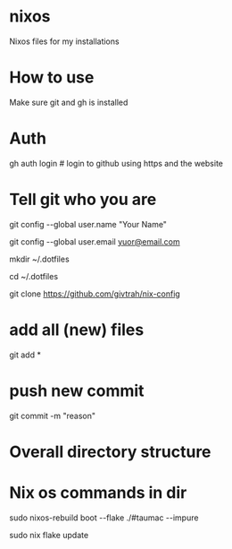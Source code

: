 # nixos
Nixos files for my installations


# How to use
Make sure git and gh is installed

# Auth
gh auth login # login to github using https and the website

# Tell git who you are
git config --global user.name "Your Name"

git config --global user.email yuor@email.com

mkdir ~/.dotfiles

cd ~/.dotfiles

git clone https://github.com/givtrah/nix-config

# add all (new) files
git add *

# push new commit
git commit -m "reason"

# Overall directory structure


# Nix os commands in dir

sudo nixos-rebuild boot --flake ./#taumac --impure

sudo nix flake update




